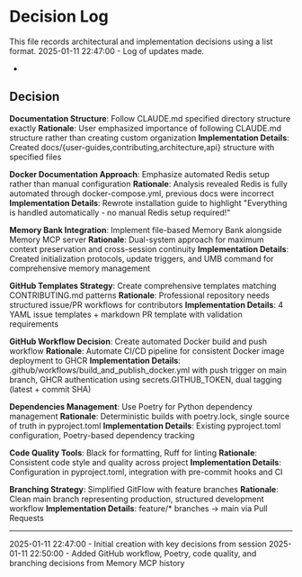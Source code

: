 # Decision Log

This file records architectural and implementation decisions using a list format.
2025-01-11 22:47:00 - Log of updates made.

*

## Decision

**Documentation Structure**: Follow CLAUDE.md specified directory structure exactly
**Rationale**: User emphasized importance of following CLAUDE.md structure rather than creating custom organization
**Implementation Details**: Created docs/{user-guides,contributing,architecture,api} structure with specified files

**Docker Documentation Approach**: Emphasize automated Redis setup rather than manual configuration
**Rationale**: Analysis revealed Redis is fully automated through docker-compose.yml, previous docs were incorrect
**Implementation Details**: Rewrote installation guide to highlight "Everything is handled automatically - no manual Redis setup required!"

**Memory Bank Integration**: Implement file-based Memory Bank alongside Memory MCP server
**Rationale**: Dual-system approach for maximum context preservation and cross-session continuity
**Implementation Details**: Created initialization protocols, update triggers, and UMB command for comprehensive memory management

**GitHub Templates Strategy**: Create comprehensive templates matching CONTRIBUTING.md patterns
**Rationale**: Professional repository needs structured issue/PR workflows for contributors
**Implementation Details**: 4 YAML issue templates + markdown PR template with validation requirements

**GitHub Workflow Decision**: Create automated Docker build and push workflow
**Rationale**: Automate CI/CD pipeline for consistent Docker image deployment to GHCR
**Implementation Details**: .github/workflows/build_and_publish_docker.yml with push trigger on main branch, GHCR authentication using secrets.GITHUB_TOKEN, dual tagging (latest + commit SHA)

**Dependencies Management**: Use Poetry for Python dependency management
**Rationale**: Deterministic builds with poetry.lock, single source of truth in pyproject.toml
**Implementation Details**: Existing pyproject.toml configuration, Poetry-based dependency tracking

**Code Quality Tools**: Black for formatting, Ruff for linting
**Rationale**: Consistent code style and quality across project
**Implementation Details**: Configuration in pyproject.toml, integration with pre-commit hooks and CI

**Branching Strategy**: Simplified GitFlow with feature branches
**Rationale**: Clean main branch representing production, structured development workflow
**Implementation Details**: feature/* branches → main via Pull Requests

---
2025-01-11 22:47:00 - Initial creation with key decisions from session
2025-01-11 22:50:00 - Added GitHub workflow, Poetry, code quality, and branching decisions from Memory MCP history